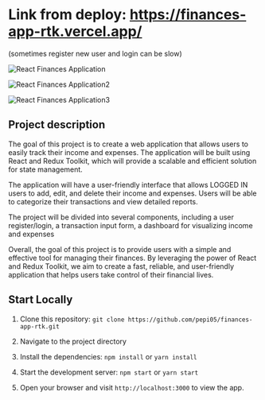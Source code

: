 
# Link from deploy: https://finances-app-rtk.vercel.app/
(sometimes register new user and login can be slow)

![React Finances Application](https://i.imgur.com/H0qysRh.png)

![React Finances Application2](https://i.imgur.com/FfoFAlS.png)

![React Finances Application3](https://i.imgur.com/YNmgIH9.png)



## Project description

The goal of this project is to create a web application that allows users to easily track their income and expenses. The application will be built using React and Redux Toolkit, which will provide a scalable and efficient solution for state management.

The application will have a user-friendly interface that allows LOGGED IN users to add, edit, and delete their income and expenses. Users will be able to categorize their transactions and view detailed reports.

The project will be divided into several components, including a user register/login, a transaction input form, a dashboard for visualizing income and expenses

Overall, the goal of this project is to provide users with a simple and effective tool for managing their finances. By leveraging the power of React and Redux Toolkit, we aim to create a fast, reliable, and user-friendly application that helps users take control of their financial lives.



##  Start Locally

1. Clone this repository: `git clone https://github.com/pepi05/finances-app-rtk.git`

2. Navigate to the project directory

3. Install the dependencies: `npm install` or `yarn install`

4. Start the development server: `npm start` or `yarn start`

5. Open your browser and visit `http://localhost:3000` to view the app.
 
